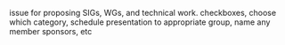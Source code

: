 issue for proposing SIGs, WGs, and technical work. checkboxes, choose which category, schedule presentation to appropriate group, name any member sponsors, etc